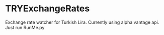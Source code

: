 # TRYExchangeRates
Exchange rate watcher for Turkish Lira.
Currently using alpha vantage api.
Just run RunMe.py

